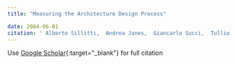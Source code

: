 ```yaml
---
title: "Measuring the Architecture Design Process"

date: 2004-06-01
citation: ' Alberto Sillitti,  Andrea Janes,  Giancarlo Succi,  Tullio Vernazza, &quot;Measuring the Architecture Design Process.&quot;, 2004.'
---
```

Use [Google Scholar](https://scholar.google.com/scholar?q=Measuring+the+Architecture+Design+Process){:target="_blank"} for full citation